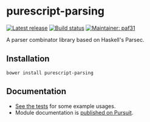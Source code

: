 # purescript-parsing

[![Latest release](http://img.shields.io/github/release/purescript-contrib/purescript-parsing.svg)](https://github.com/purescript/purescript-parsing/releases)
[![Build status](https://travis-ci.org/purescript-contrib/purescript-parsing.svg?branch=master)](https://travis-ci.org/purescript-contrib/purescript-parsing)
[![Maintainer: paf31](https://img.shields.io/badge/maintainer-paf31-lightgrey.svg)](http://github.com/paf31)

A parser combinator library based on Haskell's Parsec.

## Installation

```
bower install purescript-parsing
```

## Documentation

- [See the tests](test/Main.purs) for some example usages.
- Module documentation is [published on Pursuit](http://pursuit.purescript.org/packages/purescript-parsing).
